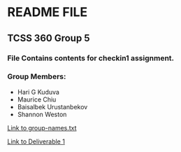 # README FILE
## TCSS 360 Group 5
### File Contains contents for checkin1 assignment.
### Group Members:
- Hari G Kuduva
- Maurice Chiu
- Baisalbek Urustanbekov
- Shannon Weston


[Link to group-names.txt](https://github.com/sriharikuduva/checkin1/blob/master/group-names.txt)

[Link to Deliverable 1](https://github.com/sriharikuduva/checkin1/blob/master/Master%20User%20Story%20-%20Deliverable%201.pdf)